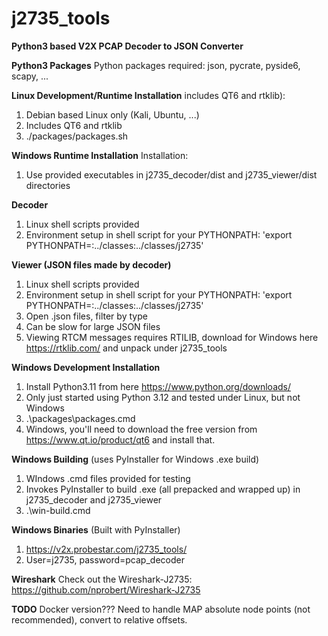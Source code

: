# j2735_tools
**Python3 based V2X PCAP Decoder to JSON Converter**

**Python3 Packages**
Python packages required: json, pycrate, pyside6, scapy, ...

**Linux Development/Runtime Installation** includes QT6 and rtklib):
1. Debian based Linux only (Kali, Ubuntu, ...)
2. Includes QT6 and rtklib
3. ./packages/packages.sh

**Windows Runtime Installation** Installation:
1. Use provided executables in j2735_decoder/dist and j2735_viewer/dist directories

**Decoder**
1. Linux shell scripts provided
2. Environment setup in shell script for your PYTHONPATH: 'export PYTHONPATH=:../classes:../classes/j2735'

**Viewer (JSON files made by decoder)**
1. Linux shell scripts provided
2. Environment setup in shell script for your PYTHONPATH: 'export PYTHONPATH=:../classes:../classes/j2735'
3. Open .json files, filter by type
4. Can be slow for large JSON files
5. Viewing RTCM messages requires RTILIB, download for Windows here https://rtklib.com/ and unpack under j2735_tools

**Windows Development Installation**
1. Install Python3.11 from here https://www.python.org/downloads/
2. Only just started using Python 3.12 and tested under Linux, but not Windows
2. .\packages\packages.cmd
3. Windows, you'll need to download the free version from https://www.qt.io/product/qt6 and install that.

**Windows Building**  (uses PyInstaller for Windows .exe build)
1. WIndows .cmd files provided for testing
2. Invokes PyInstaller to build .exe (all prepacked and wrapped up) in j2735_decoder and j2735_viewer
3. .\win-build.cmd

**Windows Binaries** (Built with PyInstaller)
1. https://v2x.probestar.com/j2735_tools/
2. User=j2735, password=pcap_decoder

**Wireshark**
Check out the Wireshark-J2735: https://github.com/nprobert/Wireshark-J2735

**TODO**
Docker version???
Need to handle MAP absolute node points (not recommended), convert to relative offsets.
